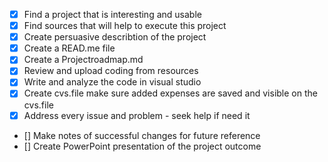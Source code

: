 - [x] Find a project that is interesting and usable
- [x] Find sources that will help to execute this project
- [x] Create persuasive describtion of the project
- [x] Create a READ.me file
- [x] Create a Projectroadmap.md
- [x] Review and upload coding from resources
- [x] Write and analyze the code in visual studio
- [x] Create cvs.file make sure added expenses are saved and visible on the cvs.file
- [x] Address every issue and problem - seek help if need it
- [] Make notes of successful changes for future reference
- [] Create PowerPoint presentation of the project outcome 
